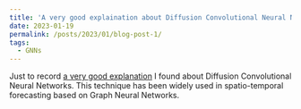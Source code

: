 ```yaml
---
title: 'A very good explaination about Diffusion Convolutional Neural Networks'
date: 2023-01-19
permalink: /posts/2023/01/blog-post-1/
tags:
  - GNNs
---
```


Just to record [a very good explanation](https://towardsdatascience.com/graph-neural-networks-a-learning-journey-since-2008-diffusion-convolutional-neural-networks-329d45471fd9) I found about Diffusion Convolutional Neural Networks. This technique has been widely used in spatio-temporal forecasting based on Graph Neural Networks.